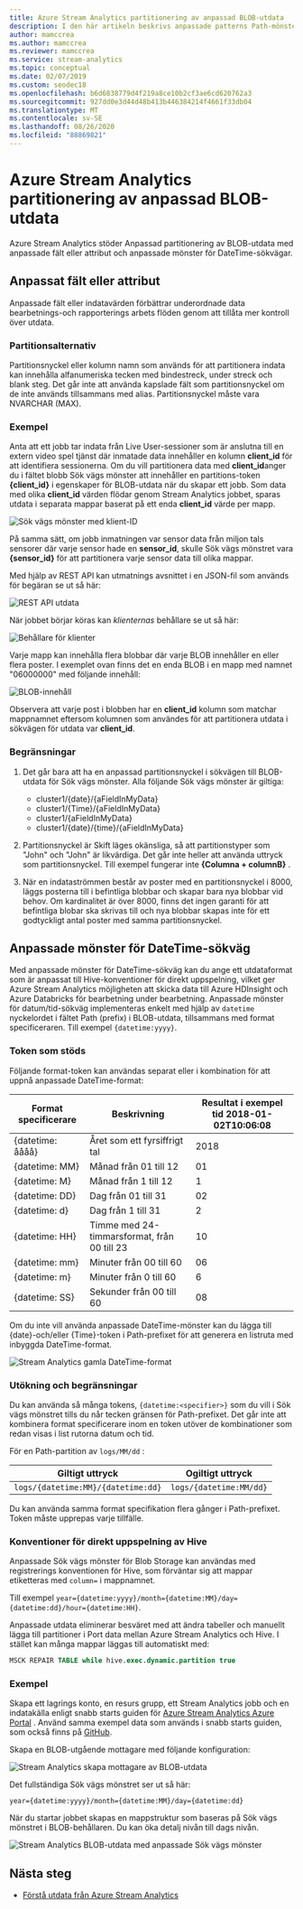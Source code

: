```yaml
---
title: Azure Stream Analytics partitionering av anpassad BLOB-utdata
description: I den här artikeln beskrivs anpassade patterns Path-mönster och anpassade fält-eller attribut-funktioner för Blob Storage-utdata från Azure Stream Analytics-jobb.
author: mamccrea
ms.author: mamccrea
ms.reviewer: mamccrea
ms.service: stream-analytics
ms.topic: conceptual
ms.date: 02/07/2019
ms.custom: seodec18
ms.openlocfilehash: b6d6838779d4f219a8ce10b2cf3ae6cd620762a3
ms.sourcegitcommit: 927dd0e3d44d48b413b446384214f4661f33db04
ms.translationtype: MT
ms.contentlocale: sv-SE
ms.lasthandoff: 08/26/2020
ms.locfileid: "88869821"
---
```

# <a name="azure-stream-analytics-custom-blob-output-partitioning"></a>Azure Stream Analytics partitionering av anpassad BLOB-utdata

Azure Stream Analytics stöder Anpassad partitionering av BLOB-utdata med anpassade fält eller attribut och anpassade mönster för DateTime-sökvägar. 

## <a name="custom-field-or-attributes"></a>Anpassat fält eller attribut

Anpassade fält eller indatavärden förbättrar underordnade data bearbetnings-och rapporterings arbets flöden genom att tillåta mer kontroll över utdata.

### <a name="partition-key-options"></a>Partitionsalternativ

Partitionsnyckel eller kolumn namn som används för att partitionera indata kan innehålla alfanumeriska tecken med bindestreck, under streck och blank steg. Det går inte att använda kapslade fält som partitionsnyckel om de inte används tillsammans med alias. Partitionsnyckel måste vara NVARCHAR (MAX).

### <a name="example"></a>Exempel

Anta att ett jobb tar indata från Live User-sessioner som är anslutna till en extern video spel tjänst där inmatade data innehåller en kolumn **client_id** för att identifiera sessionerna. Om du vill partitionera data med **client_id**anger du i fältet blobb Sök vägs mönster att innehåller en partitions-token **{client_id}** i egenskaper för BLOB-utdata när du skapar ett jobb. Som data med olika **client_id** värden flödar genom Stream Analytics jobbet, sparas utdata i separata mappar baserat på ett enda **client_id** värde per mapp.

![Sök vägs mönster med klient-ID](./media/stream-analytics-custom-path-patterns-blob-storage-output/stream-analytics-path-pattern-client-id.png)

På samma sätt, om jobb inmatningen var sensor data från miljon tals sensorer där varje sensor hade en **sensor_id**, skulle Sök vägs mönstret vara **{sensor_id}** för att partitionera varje sensor data till olika mappar.  


Med hjälp av REST API kan utmatnings avsnittet i en JSON-fil som används för begäran se ut så här:  

![REST API utdata](./media/stream-analytics-custom-path-patterns-blob-storage-output/stream-analytics-rest-output.png)

När jobbet börjar köras kan *klienternas* behållare se ut så här:  

![Behållare för klienter](./media/stream-analytics-custom-path-patterns-blob-storage-output/stream-analytics-clients-container.png)

Varje mapp kan innehålla flera blobbar där varje BLOB innehåller en eller flera poster. I exemplet ovan finns det en enda BLOB i en mapp med namnet "06000000" med följande innehåll:

![BLOB-innehåll](./media/stream-analytics-custom-path-patterns-blob-storage-output/stream-analytics-blob-contents.png)

Observera att varje post i blobben har en **client_id** kolumn som matchar mappnamnet eftersom kolumnen som användes för att partitionera utdata i sökvägen för utdata var **client_id**.

### <a name="limitations"></a>Begränsningar

1. Det går bara att ha en anpassad partitionsnyckel i sökvägen till BLOB-utdata för Sök vägs mönster. Alla följande Sök vägs mönster är giltiga:

   * cluster1/{date}/{aFieldInMyData}  
   * cluster1/{Time}/{aFieldInMyData}  
   * cluster1/{aFieldInMyData}  
   * cluster1/{date}/{time}/{aFieldInMyData} 
   
2. Partitionsnyckel är Skift läges okänsliga, så att partitionstyper som "John" och "John" är likvärdiga. Det går inte heller att använda uttryck som partitionsnyckel. Till exempel fungerar inte **{Columna + columnB}** .  

3. När en indataströmmen består av poster med en partitionsnyckel i 8000, läggs posterna till i befintliga blobbar och skapar bara nya blobbar vid behov. Om kardinalitet är över 8000, finns det ingen garanti för att befintliga blobar ska skrivas till och nya blobbar skapas inte för ett godtyckligt antal poster med samma partitionsnyckel.

## <a name="custom-datetime-path-patterns"></a>Anpassade mönster för DateTime-sökväg

Med anpassade mönster för DateTime-sökväg kan du ange ett utdataformat som är anpassat till Hive-konventioner för direkt uppspelning, vilket ger Azure Stream Analytics möjligheten att skicka data till Azure HDInsight och Azure Databricks för bearbetning under bearbetning. Anpassade mönster för datum/tid-sökväg implementeras enkelt med hjälp av `datetime` nyckelordet i fältet Path (prefix) i BLOB-utdata, tillsammans med format specificeraren. Till exempel `{datetime:yyyy}`.

### <a name="supported-tokens"></a>Token som stöds

Följande format-token kan användas separat eller i kombination för att uppnå anpassade DateTime-format:

|Format specificerare   |Beskrivning   |Resultat i exempel tid 2018-01-02T10:06:08|
|----------|-----------|------------|
|{datetime: åååå}|Året som ett fyrsiffrigt tal|2018|
|{datetime: MM}|Månad från 01 till 12|01|
|{datetime: M}|Månad från 1 till 12|1|
|{datetime: DD}|Dag från 01 till 31|02|
|{datetime: d}|Dag från 1 till 31|2|
|{datetime: HH}|Timme med 24-timmarsformat, från 00 till 23|10|
|{datetime: mm}|Minuter från 00 till 60|06|
|{datetime: m}|Minuter från 0 till 60|6|
|{datetime: SS}|Sekunder från 00 till 60|08|

Om du inte vill använda anpassade DateTime-mönster kan du lägga till {date}-och/eller {Time}-token i Path-prefixet för att generera en listruta med inbyggda DateTime-format.

![Stream Analytics gamla DateTime-format](./media/stream-analytics-custom-path-patterns-blob-storage-output/stream-analytics-old-date-time-formats.png)

### <a name="extensibility-and-restrictions"></a>Utökning och begränsningar

Du kan använda så många tokens, `{datetime:<specifier>}` som du vill i Sök vägs mönstret tills du når tecken gränsen för Path-prefixet. Det går inte att kombinera format specificerare inom en token utöver de kombinationer som redan visas i list rutorna datum och tid. 

För en Path-partition av `logs/MM/dd` :

|Giltigt uttryck   |Ogiltigt uttryck   |
|----------|-----------|
|`logs/{datetime:MM}/{datetime:dd}`|`logs/{datetime:MM/dd}`|

Du kan använda samma format specifikation flera gånger i Path-prefixet. Token måste upprepas varje tillfälle.

### <a name="hive-streaming-conventions"></a>Konventioner för direkt uppspelning av Hive

Anpassade Sök vägs mönster för Blob Storage kan användas med registrerings konventionen för Hive, som förväntar sig att mappar etiketteras med `column=` i mappnamnet.

Till exempel `year={datetime:yyyy}/month={datetime:MM}/day={datetime:dd}/hour={datetime:HH}`.

Anpassade utdata eliminerar besväret med att ändra tabeller och manuellt lägga till partitioner i Port data mellan Azure Stream Analytics och Hive. I stället kan många mappar läggas till automatiskt med:

```SQL
MSCK REPAIR TABLE while hive.exec.dynamic.partition true
```

### <a name="example"></a>Exempel

Skapa ett lagrings konto, en resurs grupp, ett Stream Analytics jobb och en indatakälla enligt snabb starts guiden för [Azure Stream Analytics Azure Portal](stream-analytics-quick-create-portal.md) . Använd samma exempel data som används i snabb starts guiden, som också finns på [GitHub](https://raw.githubusercontent.com/Azure/azure-stream-analytics/master/Samples/GettingStarted/HelloWorldASA-InputStream.json).

Skapa en BLOB-utgående mottagare med följande konfiguration:

![Stream Analytics skapa mottagare av BLOB-utdata](./media/stream-analytics-custom-path-patterns-blob-storage-output/stream-analytics-create-output-sink.png)

Det fullständiga Sök vägs mönstret ser ut så här:


`year={datetime:yyyy}/month={datetime:MM}/day={datetime:dd}`


När du startar jobbet skapas en mappstruktur som baseras på Sök vägs mönstret i BLOB-behållaren. Du kan öka detalj nivån till dags nivån.

![Stream Analytics BLOB-utdata med anpassade Sök vägs mönster](./media/stream-analytics-custom-path-patterns-blob-storage-output/stream-analytics-blob-output-folder-structure.png)

## <a name="next-steps"></a>Nästa steg

* [Förstå utdata från Azure Stream Analytics](stream-analytics-define-outputs.md)
